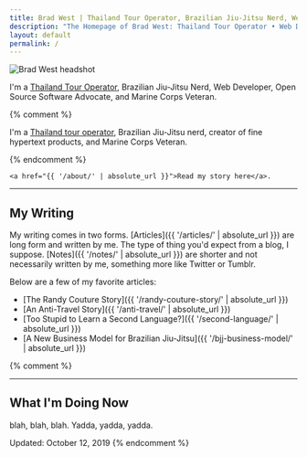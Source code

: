 ```yaml
---
title: Brad West | Thailand Tour Operator, Brazilian Jiu-Jitsu Nerd, Web Developer, Marine Corps Veteran
description: "The Homepage of Brad West: Thailand Tour Operator • Web Developer • Permaculture Enthusiast • Brazilian Jiu-Jitsu Nerd • Open Source Software Advocate • Marine Corps Veteran"
layout: default
permalink: /
---
```


<div class="row">

  <div class="home-photo row">
    <img src="{{ '/images/brad-west.jpg' | absolute_url }}" alt="Brad West headshot">
  </div>

  <div class="home-intro">
    <p>I'm a <a href="https://thailandetcetera.com/">Thailand Tour Operator</a>, Brazilian Jiu-Jitsu Nerd, Web Developer, Open Source Software Advocate, and Marine Corps Veteran.</p>
    {% comment %}
      <p>I'm a <a href="https://thailandetcetera.com/">Thailand tour operator</a>, Brazilian Jiu-Jitsu nerd, creator of fine hypertext products, and Marine Corps Veteran.</p>
    {% endcomment %}

    <a href="{{ '/about/' | absolute_url }}">Read my story here</a>.

  </div>

</div>

<hr>

## My Writing

My writing comes in two forms. [Articles]({{ '/articles/' | absolute_url }}) are long form and written by me. The type of thing you'd expect from a blog, I suppose. [Notes]({{ '/notes/' | absolute_url }}) are shorter and not necessarily written by me, something more like Twitter or Tumblr.

Below are a few of my favorite articles:

 - [The Randy Couture Story]({{ '/randy-couture-story/' | absolute_url }})
 - [An Anti-Travel Story]({{ '/anti-travel/' | absolute_url }})
 - [Too Stupid to Learn a Second Language?]({{ '/second-language/' | absolute_url }})
 - [A New Business Model for Brazilian Jiu-Jitsu]({{ '/bjj-business-model/' | absolute_url }})

{% comment %}
<hr>

## What I'm Doing Now

blah, blah, blah. Yadda, yadda, yadda.

Updated: October 12, 2019
{% endcomment %}
